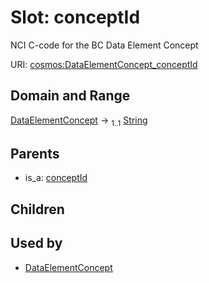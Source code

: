 
# Slot: conceptId


NCI C-code for the BC Data Element Concept

URI: [cosmos:DataElementConcept_conceptId](https://www.cdisc.org/cosmos/1-0DataElementConcept_conceptId)


## Domain and Range

[DataElementConcept](DataElementConcept.md) &#8594;  <sub>1..1</sub> [String](types/String.md)

## Parents

 *  is_a: [conceptId](conceptId.md)

## Children


## Used by

 * [DataElementConcept](DataElementConcept.md)
